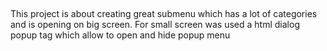 ## 
This project is about creating great submenu which has a lot of categories and is opening on big screen.
For small screen was used a html dialog popup tag which allow to open and hide popup menu


